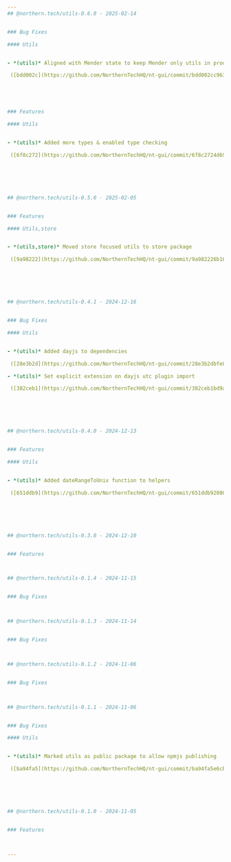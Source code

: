 ```yaml
---
## @northern.tech/utils-0.6.0 - 2025-02-14


### Bug Fixes

#### Utils


- *(utils)* Aligned with Mender state to keep Mender only utils in product codebase

 ([bdd002c](https://github.com/NorthernTechHQ/nt-gui/commit/bdd002cc9639b75eea0e2495b13a5b6df7a2af45))  by @mzedel





### Features

#### Utils


- *(utils)* Added more types & enabled type checking

 ([6f8c272](https://github.com/NorthernTechHQ/nt-gui/commit/6f8c2724d695e94dfc92bac67be66cfffb400299))  by @mzedel






## @northern.tech/utils-0.5.0 - 2025-02-05


### Features

#### Utils,store


- *(utils,store)* Moved store focused utils to store package

 ([9a98222](https://github.com/NorthernTechHQ/nt-gui/commit/9a982226b1668632bcbb6be382bb4b2ce8d8fe14))  by @mzedel






## @northern.tech/utils-0.4.1 - 2024-12-16


### Bug Fixes

#### Utils


- *(utils)* Added dayjs to dependencies

 ([28e3b2d](https://github.com/NorthernTechHQ/nt-gui/commit/28e3b2dbfe8ad42bc4b373b1f47ecbb147b6b9b6))  by @aleksandrychev

- *(utils)* Set explicit extension on dayjs utc plugin import

 ([382ceb1](https://github.com/NorthernTechHQ/nt-gui/commit/382ceb1bd9a1bbeff85d9af3aaf77dd1c86798ce))  by @aleksandrychev






## @northern.tech/utils-0.4.0 - 2024-12-13


### Features

#### Utils


- *(utils)* Added dateRangeToUnix function to helpers

 ([651ddb9](https://github.com/NorthernTechHQ/nt-gui/commit/651ddb92080e1ef02e3a7da69b3d8919c1547936))  by @aleksandrychev






## @northern.tech/utils-0.3.0 - 2024-12-10


### Features



## @northern.tech/utils-0.1.4 - 2024-11-15


### Bug Fixes



## @northern.tech/utils-0.1.3 - 2024-11-14


### Bug Fixes



## @northern.tech/utils-0.1.2 - 2024-11-06


### Bug Fixes



## @northern.tech/utils-0.1.1 - 2024-11-06


### Bug Fixes

#### Utils


- *(utils)* Marked utils as public package to allow npmjs publishing

 ([ba94fa5](https://github.com/NorthernTechHQ/nt-gui/commit/ba94fa5e6cb483f3d6d4b6885817b3ea544fc677))  by @mzedel






## @northern.tech/utils-0.1.0 - 2024-11-05


### Features



---
```

